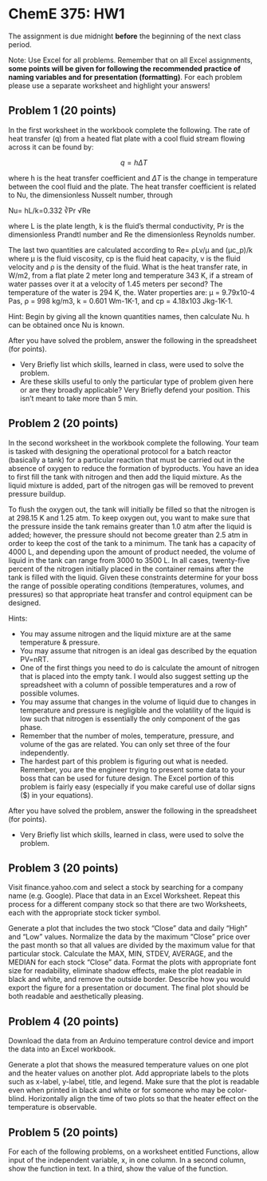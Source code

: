 # ChemE 375: HW1

The assignment is due midnight **before** the beginning of the next class period.

Note: Use Excel for all problems.  Remember that on all Excel assignments, **some points will be given for following the recommended practice of naming variables and for presentation (formatting)**.  For each problem please use a separate worksheet and highlight your answers!

## Problem 1 (20 points)

In the first worksheet in the workbook complete the following.  The rate of heat transfer (q) from a heated flat plate with a cool fluid stream flowing across it can be found by:

$$q = h  \Delta T$$

where h is the heat transfer coefficient and $\Delta T$ is the change in temperature between the cool fluid and the plate.  The heat transfer coefficient is related to Nu, the dimensionless Nusselt number, through

Nu=  hL/k=0.332 ∛Pr √Re

where L is the plate length, k is the fluid’s thermal conductivity, Pr is the dimensionless Prandtl number and Re the dimensionless Reynolds number.

The last two quantities are calculated according to Re=  ρLv/μ  and (μc_p)/k  where μ is the fluid viscosity, cp is the fluid heat capacity, v is the fluid velocity and ρ is the density of the fluid.
What is the heat transfer rate, in W/m2, from a flat plate 2 meter long and temperature 343 K, if a stream of water passes over it at a velocity of 1.45 meters per second? The temperature of the water is 294 K, the. Water properties are: μ = 9.79x10-4 Pas, ρ = 998 kg/m3, k = 0.601 Wm-1K-1, and cp = 4.18x103 Jkg-1K-1.

Hint: Begin by giving all the known quantities names, then calculate Nu.  h can be obtained once Nu is known.

After you have solved the problem, answer the following in the spreadsheet (for points).
* Very Briefly list which skills, learned in class, were used to solve the problem.
* Are these skills useful to only the particular type of problem given here or are they broadly applicable? Very Briefly defend your position. This isn’t meant to take more than 5 min.


## Problem 2 (20 points)

In the second worksheet in the workbook complete the following.  Your team is tasked with designing the operational protocol for a batch reactor (basically a tank) for a particular reaction that must be carried out in the absence of oxygen to reduce the formation of byproducts.  You have an idea to first fill the tank with nitrogen and then add the liquid mixture.  As the liquid mixture is added, part of the nitrogen gas will be removed to prevent pressure buildup.

To flush the oxygen out, the tank will initially be filled so that the nitrogen is at 298.15 K and 1.25 atm.  To keep oxygen out, you want to make sure that the pressure inside the tank remains greater than 1.0 atm after the liquid is added; however, the pressure should not become greater than 2.5 atm in order to keep the cost of the tank to a minimum.  The tank has a capacity of 4000 L, and depending upon the amount of product needed, the volume of liquid in the tank can range from 3000 to 3500 L.  In all cases, twenty-five percent of the nitrogen initially placed in the container remains after the tank is filled with the liquid.  Given these constraints determine for your boss the range of possible operating conditions (temperatures, volumes, and pressures) so that appropriate heat transfer and control equipment can be designed.

Hints:
* You may assume nitrogen and the liquid mixture are at the same temperature & pressure.
* You may assume that nitrogen is an ideal gas described by the equation PV=nRT.
* One of the first things you need to do is calculate the amount of nitrogen that is placed into the empty tank.  I would also suggest setting up the spreadsheet with a column of possible temperatures and a row of possible volumes.
* You may assume that changes in the volume of liquid due to changes in temperature and pressure is negligible and the volatility of the liquid is low such that nitrogen is essentially the only component of the gas phase.
* Remember that the number of moles, temperature, pressure, and volume of the gas are related.  You can only set three of the four independently.
* The hardest part of this problem is figuring out what is needed.  Remember, you are the engineer trying to present some data to your boss that can be used for future design.  The Excel portion of this problem is fairly easy (especially if you make careful use of dollar signs ($) in your equations).

After you have solved the problem, answer the following in the spreadsheet (for points).
* Very Briefly list which skills, learned in class, were used to solve the problem.

## Problem 3 (20 points)

Visit finance.yahoo.com and select a stock by searching for a company name (e.g. Google). Place that data in an Excel Worksheet. Repeat this process for a different company stock so that there are two Worksheets, each with the appropriate stock ticker symbol.

Generate a plot that includes the two stock “Close” data and daily “High” and “Low” values. Normalize the data by the maximum “Close” price over the past month so that all values are divided by the maximum value for that particular stock. Calculate the MAX, MIN, STDEV, AVERAGE, and the MEDIAN for each stock “Close” data. Format the plots with appropriate font size for readability, eliminate shadow effects, make the plot readable in black and white, and remove the outside border. Describe how you would export the figure for a presentation or document. The final plot should be both readable and aesthetically pleasing.


## Problem 4 (20 points)

Download the data from an Arduino temperature control device and import the data into an Excel workbook.

Generate a plot that shows the measured temperature values on one plot and the heater values on another plot. Add appropriate labels to the plots such as x-label, y-label, title, and legend. Make sure that the plot is readable even when printed in black and white or for someone who may be color-blind. Horizontally align the time of two plots so that the heater effect on the temperature is observable.

## Problem 5 (20 points)

For each of the following problems, on a worksheet entitled Functions, allow input of the independent variable, x, in one column. In a second column, show the function in text. In a third, show the value of the function. 
